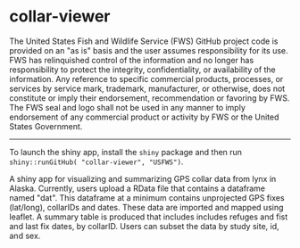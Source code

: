# collar-viewer

The United States Fish and Wildlife Service (FWS) GitHub project code is provided on 
an "as is" basis and the user assumes responsibility for its use. FWS has relinquished 
control of the information and no longer has responsibility to protect the integrity, 
confidentiality, or availability of the information. Any reference to specific 
commercial products, processes, or services by service mark, trademark, manufacturer, 
or otherwise, does not constitute or imply their endorsement, recommendation or 
favoring by FWS. The FWS seal and logo shall not be used in any manner to imply 
endorsement of any commercial product or activity by FWS or the United States 
Government.
_____________________________

To launch the shiny app, install the `shiny` package and then run `shiny::runGitHub( "collar-viewer", "USFWS")`.

A shiny app for visualizing and summarizing GPS collar data from lynx in Alaska. 
Currently, users upload a RData file that contains a dataframe named "dat". This dataframe at a minimum contains unprojected GPS fixes 
(lat/long), collarIDs and dates. These data are imported and mapped using leaflet.
A summary table is produced that includes includes refuges and fist and last fix
dates, by collarID. Users can subset the data by study site, id, and sex.
